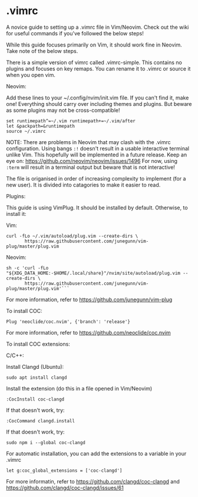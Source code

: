# .vimrc
A novice guide to setting up a .vimrc file in Vim/Neovim. Check out the wiki for useful commands if you've followed the below steps!

While this guide focuses primarily on Vim, it should work fine in Neovim. Take note of the below steps.

There is a simple version of vimrc called .vimrc-simple. This contains no plugins and focuses on key remaps. You can rename it to .vimrc or source it when you open vim.

Neovim:

Add these lines to your ~/.config/nvim/init.vim file. If you can't find it, make one!
Everything should carry over including themes and plugins. But beware as some plugins may not be cross-compatible!

```
set runtimepath^=~/.vim runtimepath+=~/.vim/after
let &packpath=&runtimepath
source ~/.vimrc
```

NOTE:
There are problems in Neovim that may clash with the .vimrc configuration.
Using bangs ```:!``` doesn't result in a usable interactive terminal unlike Vim.
This hopefully will be implemented in a future release. Keep an eye on: https://github.com/neovim/neovim/issues/1496
For now, using ```:term``` will result in a terminal output but beware that is not interactive!


The file is origanised in order of increasing complexity to implement (for a new user). It is divided into catagories to make it easier to read.


Plugins:

This guide is using VimPlug. It should be installed by default. Otherwise, to install it:

Vim:

```
curl -fLo ~/.vim/autoload/plug.vim --create-dirs \
       https://raw.githubusercontent.com/junegunn/vim-plug/master/plug.vim
```
    
    
Neovim: 

```
sh -c 'curl -fLo "${XDG_DATA_HOME:-$HOME/.local/share}"/nvim/site/autoload/plug.vim --create-dirs \
       https://raw.githubusercontent.com/junegunn/vim-plug/master/plug.vim'```
```
For more information, refer to https://github.com/junegunn/vim-plug


To install COC:

  ```
  Plug 'neoclide/coc.nvim', {'branch': 'release'}
  ```

For more information, refer to https://github.com/neoclide/coc.nvim


To install COC extensions:

C/C++:

Install Clangd (Ubuntu):
  ```
  sudo apt install clangd
  ```
 
 Install the extension (do this in a file opened in Vim/Neovim)
 ```
 :CocInstall coc-clangd
 ```
 If that doesn't work, try:
 ```
 :CocCommand clangd.install
 ```
 If that doesn't work, try:
 ```
 sudo npm i --global coc-clangd
 ```
 
 For automatic installation, you can add the extensions to a variable in your .vimrc
 ```
 let g:coc_global_extensions = ['coc-clangd']
 ```
 
 For more informatin, refer to https://github.com/clangd/coc-clangd and https://github.com/clangd/coc-clangd/issues/61
 

